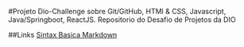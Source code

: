 #Projeto Dio-Challenge sobre Git/GitHub, HTMl & CSS, Javascript, Java/Springboot, ReactJS.
Repositorio do Desafio de Projetos da DIO

##Links
[Sintax Basica Markdown](https://www.markdownguide.org)
